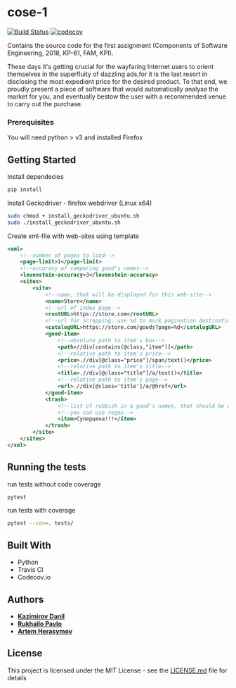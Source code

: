# cose-1
[![Build Status][travis]](https://travis-ci.org/ZulusK/cose-1)
[![codecov][codecov]](https://codecov.io/gh/ZulusK/cose-1)

Сontains the source code for the first assignment (Components of Software Engineering, 2018, KP-61, FAM, KPI).

These days it's getting crucial for the wayfaring Internet users to orient themselves in the superfluity of dazzling ads,for it is the last resort in disclosing the most expedient price for the desired product. To that end, we proudly present a piece of software that would automatically analyse the market for you, and eventually bestow the user with a recommended venue to carry out the purchase.
### Prerequisites
 You will need python > v3 and installed  Firefox
## Getting Started
Install dependecies
```bash
pip install
```
Install Geckodriver - firefox webdriver (Linux x64)
```bash
sudo chmod + install_geckodriver_ubuntu.sh
sudo ./install_geckodriver_ubuntu.sh
```
Create xml-file with web-sites using template
```xml
<xml>
    <!--number of pages to load-->
    <page-limit>1</page-limit>
    <!--accuracy of comparing good's names-->
    <levenstein-accuracy>3</levenstein-accuracy>
    <sites>
        <site>
            <!--name, that will be displayed for this web-site-->
            <name>Store</name> 
            <!--url of index page-->
            <rootURL>https://store.com</rootURL>
            <!--url for scrapping, use %d to mark pagination destination-->
            <catalogURL>https://store.com/goods?page=%d</catalogURL>
            <good-item>
                <!--absolute path to item's box-->
                <path>//div[contains(@class,"item")]</path>
                <!--relative path to item's price-->
                <price>.//div[@class="price"]/span/text()</price>
                <!--relative path to item's title-->
                <title>.//div[@class="title"]/a/text()</title>
                <!--relative path to item's page-->
                <url>.//div[@class='title']/a/@href</url>
            </good-item>
            <trash>
                <!--list of rubbish in a good's names, that should be deleted-->
                <!--you can use regex-->
                <item>Суперцена!!!</item>
            </trash>
        </site>
    </sites>
</xml>
```

## Running the tests
run tests without code coverage
```bash
pytest
```
run tests with coverage
```bash
pytest --cov=. tests/
```
## Built With
* Python
* Travis CI
* Codecov.io

## Authors
* __[Kazimirov Danil](https://github.com/ZulusK)__
* __[Rukhailo Pavlo](https://github.com/IceBroForever)__
* __[Artem Herasymov](https://github.com/ArtHerasymov)__

## License
This project is licensed under the MIT License - see the [LICENSE.md](LICENSE.md) file for details

[codecov]: https://codecov.io/gh/ZulusK/cose-1/branch/master/graph/badge.svg "Code coverage master"
[travis]: https://travis-ci.org/ZulusK/cose-1.svg?branch=master "Travis CI build status"